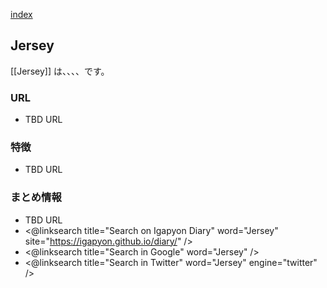 [index](https://igapyon.github.io/diary/keyword/index.html)

## Jersey

[[Jersey]] は、、、、です。

### URL

* TBD URL

### 特徴

* TBD URL

### まとめ情報

* TBD URL
* <@linksearch title="Search on Igapyon Diary" word="Jersey" site="https://igapyon.github.io/diary/" />
* <@linksearch title="Search in Google" word="Jersey" />
* <@linksearch title="Search in Twitter" word="Jersey" engine="twitter" />


